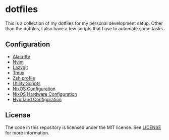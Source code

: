 # dotfiles

This is a collection of my dotfiles for my personal development setup.
Other than the dotfiles, I also have a few scripts that I use to automate some tasks.

## Configuration

* [Alacritty](./.config/alacritty/alacritty.toml)
* [Nvim](./.config/nvim/)
* [Lazygit](./lazygit/config.yml)
* [Tmux](./.tmux.conf)
* [Zsh profile](./.zshrc)
* [Utility Scripts](./scripts/)
* [NixOS Configuration](./nixos/configuration.nix)
* [NixOS Hardware Configuration](./nixos/hardware-configuration.nix)
* [Hyprland Configuration](./.config/hypr/hyprland.conf)

## License

The code in this repository is licensed under the MIT license. See [LICENSE](./LICENSE) for more information.
